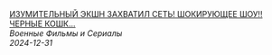 <!--2024-12-31 12:00:27-->
<div class="yb">
  <a class="nodecor" href="/posts.html?filmy/izumitelnyj_ekshn_zahvatil_set_shokirujushchee_shou_chernye_koshki">
    <img class="preview" data-videoid="G0LKE1nCLtw" src="https://i4.ytimg.com/vi/G0LKE1nCLtw/hqdefault.jpg" align="middle" alt="">
  </a>
  <div class="inlbl text">
    <a class="nodecor" href="/posts.html?filmy/izumitelnyj_ekshn_zahvatil_set_shokirujushchee_shou_chernye_koshki">ИЗУМИТЕЛЬНЫЙ ЭКШН ЗАХВАТИЛ СЕТЬ! ШОКИРУЮЩЕЕ ШОУ!!ЧЕРНЫЕ КОШК...</a><br>
    <i class="smaller2">Военные Фильмы и Сериалы</i><br>
    <i class="smaller3">2024-12-31</i>
  </div>
</div>
